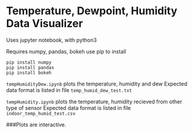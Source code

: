 # Temperature, Dewpoint, Humidity Data Visualizer

Uses jupyter notebook, with python3

Requires numpy, pandas, bokeh use pip to install
```
pip install numpy
pip install pandas
pip install bokeh
```


`tempHumidityDew.ipynb` plots the temperature, humidity and dew
Expected data format is listed in file `temp_humid_dew_test.txt`


`tempHumidity.ipynb` plots the temperature, humidity recieved from other type of sensor
Expected data format is listed in file `indoor_temp_humid_test.csv`

###Plots are interactive.
